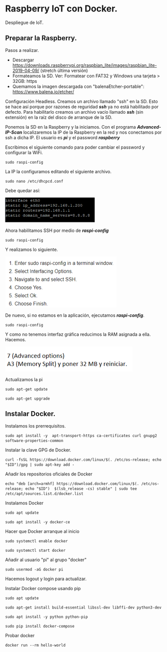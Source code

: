 # Raspberry IoT con Docker.

Despliegue de IoT.


## Preparar la Raspberry.

Pasos a realizar.
* Descargar https://downloads.raspberrypi.org/raspbian_lite/images/raspbian_lite-2019-04-09/ (stretch última versión) 
* Formateamos la SD. Ver: Formatear con FAT32 y Windows una tarjeta > 32GB: https
* Quemamos la imagen descargada con "balenaEtcher-portable": https://www.balena.io/etcher/

Configuración Headless. Creamos un archivo llamado "ssh" en la SD. Esto se hace así porque por razones de reguridad ***ssh*** ya no está habilitado por defecto. Para habilitarlo creamos un archivo vacío llamado ***ssh*** (sin extensión) en la raíz del disco de arranque de la SD.

Ponemos la SD en la Raspberry y la iniciamos. Con el programa ***Advanced-IP-Scan*** localizaremos la IP de la Raspberry en la red y nos conectamos por ssh a dicha IP. El usuario es ***pi*** y el password ***raspberry***

Escribimos el siguiente comando para poder cambiar el password y configurar la WiFi.
```
sudo raspi-config
```

La IP la configuramos editando el siguiente archivo.
```
sudo nano /etc/dhcpcd.conf
```

Debe quedar así:

![IP](./img/202212221940.png)

Ahora habilitamos SSH por medio de ***raspi-config***
```
sudo raspi-config
```

Y realizamos lo siguiente.

![Habilitar SSH](./img/202212221948.png)

De nuevo, si no estamos en la aplicación, ejecutamos ***raspi-config***.
```
sudo raspi-config
```

Y como no tenemos interfaz gráfica reducimos la RAM asignada a ella. Hacemos.

![RAM 32MB](./img/202212221951.png)

Actualizamos la pi
```
sudo apt-get update
```
```
sudo apt-get upgrade
```

## Instalar Docker.

Instalamos los prerrequisitos.
```
sudo apt install -y  apt-transport-https ca-certificates curl gnupg2 software-properties-common
```

Instalar la clave GPG de Docker.
```
curl -fsSL https://download.docker.com/linux/$(. /etc/os-release; echo "$ID")/gpg | sudo apt-key add -
```

Añadir los repositorios oficiales de Docker
```
echo "deb [arch=armhf] https://download.docker.com/linux/$(. /etc/os-release; echo "$ID")  $(lsb_release -cs) stable" | sudo tee /etc/apt/sources.list.d/docker.list
```

Instalamos Docker
```
sudo apt update
```
```
sudo apt install -y docker-ce 
```

Hacer que Docker arranque al inicio
```
sudo systemctl enable docker
```
```
sudo systemctl start docker
```

Añadir al usuario "pi" al grupo "docker"
```
sudo usermod -aG docker pi  
```

Hacemos logout y login para actualizar.
	
Instalar Docker compose usando pip

```
sudo apt update
```
```
sudo apt-get install build-essential libssl-dev libffi-dev python3-dev
```
```
sudo apt install -y python python-pip
```
```
sudo pip install docker-compose
```
	
Probar docker
```	
docker run --rm hello-world
```

	


